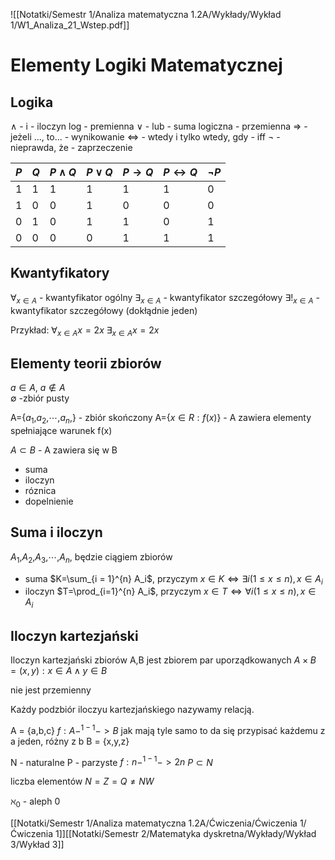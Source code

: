 ![[Notatki/Semestr 1/Analiza matematyczna 1.2A/Wykłady/Wykład 1/W1_Analiza_21_Wstep.pdf]]

# Elementy Logiki Matematycznej


## Logika
$\wedge$ - i - iloczyn log - premienna
$\vee$ - lub - suma logiczna - przemienna
$\Rightarrow$ - jeżeli ..., to... - wynikowanie
$\Leftrightarrow$ - wtedy i tylko wtedy, gdy - iff
$\neg$ - nieprawda, że - zaprzeczenie


| $P$ | $Q$ | $P\wedge Q$ | $P\vee Q$ | $P\rightarrow Q$ | $P\leftrightarrow Q$ | $\neg P$ |
| --- | --- | ----------- | --------- | ---------------- | -------------------- | -------- |
| 1   |1|1|1|1|1|0|
| 1   |0|0|1|0|0|0|
| 0   |1|0|1|1|0|1|
| 0   |0|0|0|1|1|1|

## Kwantyfikatory

$\forall_{x\in A}$ - kwantyfikator ogólny
$\exists_{x\in A}$ - kwantyfikator szczegółowy
$\exists !_{x\in A}$ - kwantyfikator szczegółowy (dokłądnie jeden)

Przykład:
$\forall_{x\in A} x=2x$
$\exists_{x\in A} x= 2x$


## Elementy teorii zbiorów

$a\in A$, $a\not\in A$    
$\emptyset$ -zbiór pusty

A={$a_1$,$a_2$,$\cdots$,$a_n$,} - zbiór skończony
A={$x\in R : f(x)$} - A zawiera elementy spełniające warunek f(x)

$A\subset B$ - A zawiera się w B

- suma
- iloczyn
- róznica
- dopelnienie


## Suma i iloczyn

$A_1$,$A_2$,$A_3$,$\cdots$,$A_n$, będzie ciągiem zbiorów
- suma $K=\sum_{i = 1}^{n} A_i$, przyczym $x\in K \Leftrightarrow\exists i(1\leq x \leq n), x\in A_i$
- iloczyn $T=\prod_{i=1}^{n} A_i$, przyczym $x\in T \Leftrightarrow\forall i(1\leq x \leq n), x\in A_i$


## Iloczyn kartezjański

Iloczyn kartezjański zbiorów A,B jest zbiorem par uporządkowanych
$A\times B = {(x,y): x\in A \wedge y\in B}$

nie jest przemienny

Każdy podzbiór iloczyu kartezjańskiego nazywamy relacją.

A = {a,b,c}     $f: A -^{1-1}->B$  jak mają tyle samo to da się przypisać każdemu z a jeden, różny z b
B = {x,y,z}

N - naturalne
P - parzyste      $f: n -^{1-1}->2n$
$P\subset N$

liczba elementów $N=Z=Q \not= NW$

$\aleph_0$ - aleph 0 

[[Notatki/Semestr 1/Analiza matematyczna 1.2A/Ćwiczenia/Ćwiczenia 1/Ćwiczenia 1]][[Notatki/Semestr 2/Matematyka dyskretna/Wykłady/Wykład 3/Wykład 3]]